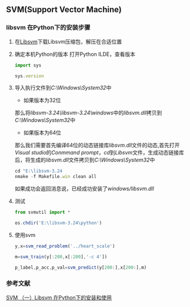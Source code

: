 ## SVM(Support Vector Machine)


### libsvm 在Python下的安装步骤
1.  在[Libsvm](https://www.csie.ntu.edu.tw/~cjlin/libsvm/)下载Libsvm压缩包，解压在合适位置

1.  确定本机Python的版本
    打开Python ILDE，查看版本
    
    ```js
    import sys
    
    sys.version
    ```

1.  导入执行文件到*C:\Windows\System32*中

    - 如果版本为32位

    那么将*libsvm-3.24\libsvm-3.24\windows*中的*libsvm.dll*拷贝到*C:\Windows\System32*中

    - 如果版本为64位

    那么我们需要首先编译64位的动态链接库*libsvm.dll*文件的动态,首先打开*Visual studio*的*Conmmand prompt*，*cd*到*Libsvm*文件，生成动态链接库后，将生成的*libsvm.dll*文件拷贝到*C:\Windows\System32*中
    
    ```js
    cd "E:\libsvm-3.24
    nmake -f Makefile.win clean all
    ```

    如果成功会返回消息说，已经成功安装了*windows/libsvm.dll*

1.  测试
    
    ```js
    from svmutil import *
    
    os.chdir('E:\libsvm-3.24\python')
    ```
    

1.  使用svm
    
    ```js
    y,x=svm_read_problem('../heart_scale')
    
    m=svm_train(y[:200,x[:200],'-c 4'])

    p_label,p_acc,p_val=svm_predict(y[200:],x[200:],m)
    ```

### 参考文献
[SVM （一）Libsvm 在Python下的安装和使用](https://blog.csdn.net/sinat_32362701/article/details/49490193)




